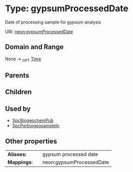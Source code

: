 
# Type: gypsumProcessedDate


Date of processing sample for gypsum analysis

URI: [neon:gypsumProcessedDate](https://data.neonscience.org/gypsumProcessedDate)


## Domain and Range

None ->  <sub>OPT</sub> [Time](types/Time.md)

## Parents


## Children


## Used by

 * [SpcBiogeochemPub](SpcBiogeochemPub.md)
 * [SpcPerbiogeosampleIn](SpcPerbiogeosampleIn.md)

## Other properties

|  |  |  |
| --- | --- | --- |
| **Aliases:** | | gypsum processed date |
| **Mappings:** | | neon:gypsumProcessedDate |

